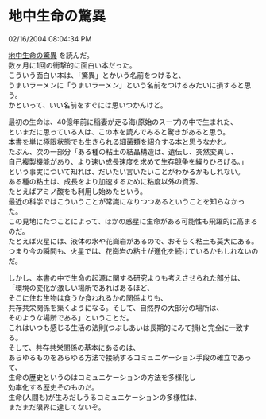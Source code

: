 地中生命の驚異
====
02/16/2004 08:04:34 PM


<p><a href="http://www.amazon.co.jp/exec/obidos/ASIN/4791760417/ref=sr_aps_b_/250-1627564-3928240">地中生命の驚異</a> を読んだ。<br />
  数ヶ月に1回の衝撃的に面白い本だった。<br />
こういう面白い本は、「驚異」とかいう名前をつけると、<br />
うまいラーメンに「うまいラーメン」という名前をつけるみたいに損すると思う。<br />
かといって、いい名前をすぐには思いつかんけど。</p>

<p></p>

<p>  最初の生命は、40億年前に稲妻が走る海(原始のスープ)の中で生まれた、<br />
といまだに思っている人は、この本を読んでみると驚きがあると思う。<br />
本書を単に極限状態でも生きられる細菌類を紹介する本と思うなかれ。<br />
たぶん、次の一部分「ある種の粘土の結晶構造は、遺伝し、突然変異し、<br />
自己複製機能があり、より速い成長速度を求めて生存競争を繰りひろげる。」<br />
という事実について知れば、だいたい言いたいことがわかるかもしれない。<br />
ある種の粘土は、成長をより加速するために粘度以外の資源、<br />
たとえばアミノ酸をも利用し始めたという。<br />
最近の科学ではこういうことが常識になりつつあるということを知らなかった。<br />
この見地にたつことによって、ほかの惑星に生命がある可能性も飛躍的に高まるのだ。<br />
たとえば火星には、液体の水や花崗岩があるので、おそらく粘土も莫大にある。<br />
つまり今の瞬間も、火星では、花崗岩の粘土が進化を続けているかもしれないのだ。</p>

<p></p>

<p>  しかし、本書の中で生命の起源に関する研究よりも考えさせられた部分は、<br />
「環境の変化が激しい場所であればあるほど、<br />
そこに住む生物は食うか食われるかの関係よりも、<br />
共存共栄関係を築くようになる。そして、自然界の大部分の場所は、<br />
そのような場所である」ということだ。<br />
これはいつも感じる生活の法則(つぶしあいは長期的にみて損)と完全に一致する。<br />
そして、共存共栄関係の基本にあるのは、<br />
あらゆるものをあらゆる方法で接続するコミュニケーション手段の確立であって、<br />
生命の歴史というのはコミュニケーションの方法を多様化し<br />
効率化する歴史そのものだ。<br />
生命(人間も)が生みだしうるコミュニケーションの多様性は、<br />
まだまだ限界に達してないぞ。</p>

